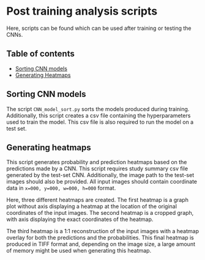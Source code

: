 # Post training analysis scripts

Here, scripts can be found which can be used after training or testing the CNNs.

## Table of contents
* [Sorting CNN models](#sorting-cnn-models)
* [Generating Heatmaps](#generating-heatmaps)


## Sorting CNN models
The script ```CNN_model_sort.py``` sorts the models produced during training. Additionally, this script creates a csv file
containing the hyperparameters used to train the model. This csv file is also required to run the model on a test set.

## Generating heatmaps
This script generates probability and prediction heatmaps based on the predictions made by a CNN. This script requires
study summary csv file generated by the test-set CNN. Additionally, the image path to the test-set images should also be
provided. All input images should contain coordinate data in ```x=000, y=000, w=000, h=000``` format.

Here, three different heatmaps are created. The first heatmap is a graph plot without axis displaying a heatmap at the
location of the original coordinates of the input images. The second heatmap is a cropped graph, with axis displaying the
exact coordinates of the heatmap.

The third heatmap is a 1:1 reconstruction of the input images with a heatmap overlay for both the predictions and
the probabilities. This final heatmap is produced in TIFF format and, depending on the image size, a large amount of memory
might be used when generating this heatmap.